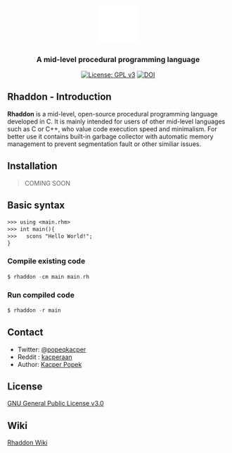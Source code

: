 <div align="center">

<a href="https://github.com/corsum/rhaddon"><img src="branding\logo2.png" width="17%"></img></a>

### A mid-level procedural programming language 
[![License: GPL v3](https://img.shields.io/badge/License-GPLv3-blue.svg)](https://www.gnu.org/licenses/gpl-3.0)
[![DOI](https://zenodo.org/badge/DOI/10.5281/zenodo.8216963.svg)](https://doi.org/10.5281/zenodo.8216963)
</div>

 ## Rhaddon - Introduction
 **Rhaddon** is a mid-level, open-source procedural programming language developed in C. It is mainly intended for users of other mid-level languages ​​such as C or C++, who value code execution speed and minimalism. For better use it contains built-in garbage collector with automatic memory management to prevent segmentation fault or other similiar issues.

## Installation
> COMING SOON

## Basic syntax
```
>>> using <main.rhm>
>>> int main(){
>>>   scons "Hello World!";
}
```
### Compile existing code
```c
$ rhaddon -cm main main.rh
```
### Run compiled code
```c
$ rhaddon -r main
```

## Contact
- Twitter: [@popeqkacper](https://twitter.com/popeqkacper) 
- Reddit : [kacperaan](https://reddit.com/u/kacperaan)
- Author: [Kacper Popek](https://github.com/kacperaan)

## License
<a href="LICENSE">GNU General Public License v3.0</a>

## Wiki
<a href="https://github.com/corsum/rhaddon/wiki">Rhaddon Wiki</a>
